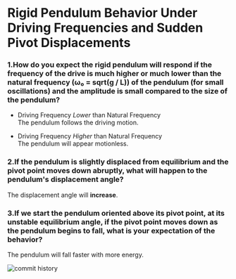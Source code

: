 # Rigid Pendulum Behavior Under Driving Frequencies and Sudden Pivot Displacements

### 1.How do you expect the rigid pendulum will respond if the frequency of the drive is much higher or much lower than the natural frequency (ω₀ = sqrt(g / L)) of the pendulum (for small oscillations) and the amplitude is small compared to the size of the pendulum?

- Driving Frequency _Lower_ than Natural Frequency  
The pendulum follows the driving motion.
    
- Driving Frequency _Higher_ than Natural Frequency  
The pendulum will appear motionless.

### 2.If the pendulum is slightly displaced from equilibrium and the pivot point moves down abruptly, what will happen to the pendulum's displacement angle?

The displacement angle will **increase**.

### 3.If we start the pendulum oriented above its pivot point, at its unstable equilibrium angle, if the pivot point moves down as the pendulum begins to fall, what is your expectation of the behavior?

The pendulum will fall faster with more energy.  

![commit history](https://github.com/Mattmflores/PHYS3510_ASSIGNMENT1_MARKDOWN/commits/main/)
